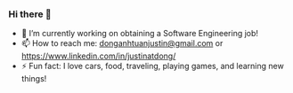 ### Hi there 👋

- 🔭 I’m currently working on obtaining a Software Engineering job!
- 📫 How to reach me: donganhtuanjustin@gmail.com or https://www.linkedin.com/in/justinatdong/
- ⚡ Fun fact: I love cars, food, traveling, playing games, and learning new things!
